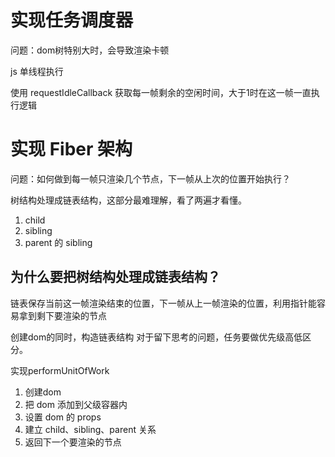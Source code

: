 # 实现任务调度器

问题：dom树特别大时，会导致渲染卡顿

js 单线程执行

使用 requestIdleCallback
获取每一帧剩余的空闲时间，大于1时在这一帧一直执行逻辑

# 实现 Fiber 架构

问题：如何做到每一帧只渲染几个节点，下一帧从上次的位置开始执行？

树结构处理成链表结构，这部分最难理解，看了两遍才看懂。
1. child
2. sibling
3. parent 的 sibling
## 为什么要把树结构处理成链表结构？

链表保存当前这一帧渲染结束的位置，下一帧从上一帧渲染的位置，利用指针能容易拿到剩下要渲染的节点

创建dom的同时，构造链表结构
对于留下思考的问题，任务要做优先级高低区分。

实现performUnitOfWork
1. 创建dom
2. 把 dom 添加到父级容器内
3. 设置 dom 的 props
4. 建立 child、sibling、parent 关系
5. 返回下一个要渲染的节点

